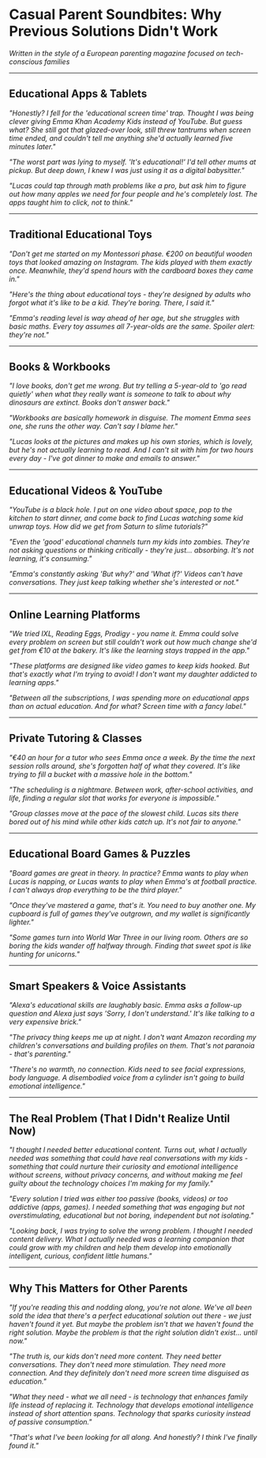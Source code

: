 # Casual Parent Soundbites: Why Previous Solutions Didn't Work

*Written in the style of a European parenting magazine focused on tech-conscious families*

---

## Educational Apps & Tablets

*"Honestly? I fell for the 'educational screen time' trap. Thought I was being clever giving Emma Khan Academy Kids instead of YouTube. But guess what? She still got that glazed-over look, still threw tantrums when screen time ended, and couldn't tell me anything she'd actually learned five minutes later."*

*"The worst part was lying to myself. 'It's educational!' I'd tell other mums at pickup. But deep down, I knew I was just using it as a digital babysitter."*

*"Lucas could tap through math problems like a pro, but ask him to figure out how many apples we need for four people and he's completely lost. The apps taught him to click, not to think."*

---

## Traditional Educational Toys

*"Don't get me started on my Montessori phase. €200 on beautiful wooden toys that looked amazing on Instagram. The kids played with them exactly once. Meanwhile, they'd spend hours with the cardboard boxes they came in."*

*"Here's the thing about educational toys - they're designed by adults who forgot what it's like to be a kid. They're boring. There, I said it."*

*"Emma's reading level is way ahead of her age, but she struggles with basic maths. Every toy assumes all 7-year-olds are the same. Spoiler alert: they're not."*

---

## Books & Workbooks

*"I love books, don't get me wrong. But try telling a 5-year-old to 'go read quietly' when what they really want is someone to talk to about why dinosaurs are extinct. Books don't answer back."*

*"Workbooks are basically homework in disguise. The moment Emma sees one, she runs the other way. Can't say I blame her."*

*"Lucas looks at the pictures and makes up his own stories, which is lovely, but he's not actually learning to read. And I can't sit with him for two hours every day - I've got dinner to make and emails to answer."*

---

## Educational Videos & YouTube

*"YouTube is a black hole. I put on one video about space, pop to the kitchen to start dinner, and come back to find Lucas watching some kid unwrap toys. How did we get from Saturn to slime tutorials?"*

*"Even the 'good' educational channels turn my kids into zombies. They're not asking questions or thinking critically - they're just... absorbing. It's not learning, it's consuming."*

*"Emma's constantly asking 'But why?' and 'What if?' Videos can't have conversations. They just keep talking whether she's interested or not."*

---

## Online Learning Platforms

*"We tried IXL, Reading Eggs, Prodigy - you name it. Emma could solve every problem on screen but still couldn't work out how much change she'd get from €10 at the bakery. It's like the learning stays trapped in the app."*

*"These platforms are designed like video games to keep kids hooked. But that's exactly what I'm trying to avoid! I don't want my daughter addicted to learning apps."*

*"Between all the subscriptions, I was spending more on educational apps than on actual education. And for what? Screen time with a fancy label."*

---

## Private Tutoring & Classes

*"€40 an hour for a tutor who sees Emma once a week. By the time the next session rolls around, she's forgotten half of what they covered. It's like trying to fill a bucket with a massive hole in the bottom."*

*"The scheduling is a nightmare. Between work, after-school activities, and life, finding a regular slot that works for everyone is impossible."*

*"Group classes move at the pace of the slowest child. Lucas sits there bored out of his mind while other kids catch up. It's not fair to anyone."*

---

## Educational Board Games & Puzzles

*"Board games are great in theory. In practice? Emma wants to play when Lucas is napping, or Lucas wants to play when Emma's at football practice. I can't always drop everything to be the third player."*

*"Once they've mastered a game, that's it. You need to buy another one. My cupboard is full of games they've outgrown, and my wallet is significantly lighter."*

*"Some games turn into World War Three in our living room. Others are so boring the kids wander off halfway through. Finding that sweet spot is like hunting for unicorns."*

---

## Smart Speakers & Voice Assistants

*"Alexa's educational skills are laughably basic. Emma asks a follow-up question and Alexa just says 'Sorry, I don't understand.' It's like talking to a very expensive brick."*

*"The privacy thing keeps me up at night. I don't want Amazon recording my children's conversations and building profiles on them. That's not paranoia - that's parenting."*

*"There's no warmth, no connection. Kids need to see facial expressions, body language. A disembodied voice from a cylinder isn't going to build emotional intelligence."*

---

## The Real Problem (That I Didn't Realize Until Now)

*"I thought I needed better educational content. Turns out, what I actually needed was something that could have real conversations with my kids - something that could nurture their curiosity and emotional intelligence without screens, without privacy concerns, and without making me feel guilty about the technology choices I'm making for my family."*

*"Every solution I tried was either too passive (books, videos) or too addictive (apps, games). I needed something that was engaging but not overstimulating, educational but not boring, independent but not isolating."*

*"Looking back, I was trying to solve the wrong problem. I thought I needed content delivery. What I actually needed was a learning companion that could grow with my children and help them develop into emotionally intelligent, curious, confident little humans."*

---

## Why This Matters for Other Parents

*"If you're reading this and nodding along, you're not alone. We've all been sold the idea that there's a perfect educational solution out there - we just haven't found it yet. But maybe the problem isn't that we haven't found the right solution. Maybe the problem is that the right solution didn't exist... until now."*

*"The truth is, our kids don't need more content. They need better conversations. They don't need more stimulation. They need more connection. And they definitely don't need more screen time disguised as education."*

*"What they need - what we all need - is technology that enhances family life instead of replacing it. Technology that develops emotional intelligence instead of short attention spans. Technology that sparks curiosity instead of passive consumption."*

*"That's what I've been looking for all along. And honestly? I think I've finally found it."*